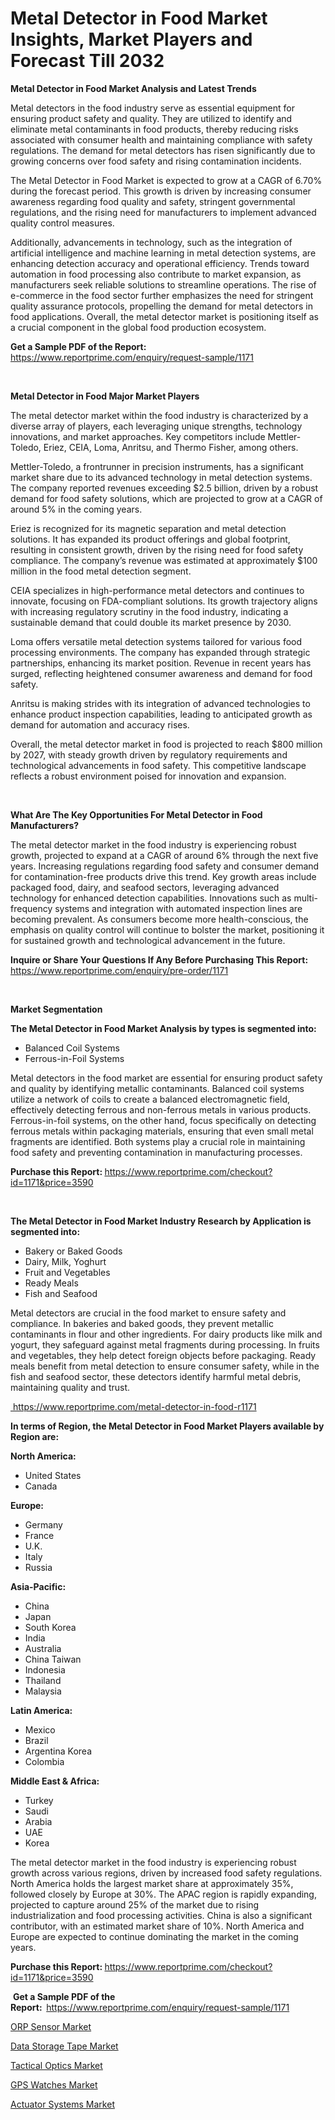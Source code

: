 <p><h1>Metal Detector in Food Market Insights, Market Players and Forecast Till 2032</h1></p><p><strong>Metal Detector in Food Market Analysis and Latest Trends</strong></p>
<p><p>Metal detectors in the food industry serve as essential equipment for ensuring product safety and quality. They are utilized to identify and eliminate metal contaminants in food products, thereby reducing risks associated with consumer health and maintaining compliance with safety regulations. The demand for metal detectors has risen significantly due to growing concerns over food safety and rising contamination incidents. </p><p>The Metal Detector in Food Market is expected to grow at a CAGR of 6.70% during the forecast period. This growth is driven by increasing consumer awareness regarding food quality and safety, stringent governmental regulations, and the rising need for manufacturers to implement advanced quality control measures. </p><p>Additionally, advancements in technology, such as the integration of artificial intelligence and machine learning in metal detection systems, are enhancing detection accuracy and operational efficiency. Trends toward automation in food processing also contribute to market expansion, as manufacturers seek reliable solutions to streamline operations. The rise of e-commerce in the food sector further emphasizes the need for stringent quality assurance protocols, propelling the demand for metal detectors in food applications. Overall, the metal detector market is positioning itself as a crucial component in the global food production ecosystem.</p></p>
<p><strong>Get a Sample PDF of the Report:&nbsp;</strong> <a href="https://www.reportprime.com/enquiry/request-sample/1171?utm_campaign=1091&utm_medium=2&utm_source=Github&utm_content=ia&utm_term=18032025&utm_id=metal-detector-in-food">https://www.reportprime.com/enquiry/request-sample/1171</a></p>
<p>&nbsp;</p>
<p><strong>Metal Detector in Food Major Market Players</strong></p>
<p><p>The metal detector market within the food industry is characterized by a diverse array of players, each leveraging unique strengths, technology innovations, and market approaches. Key competitors include Mettler-Toledo, Eriez, CEIA, Loma, Anritsu, and Thermo Fisher, among others.</p><p>Mettler-Toledo, a frontrunner in precision instruments, has a significant market share due to its advanced technology in metal detection systems. The company reported revenues exceeding $2.5 billion, driven by a robust demand for food safety solutions, which are projected to grow at a CAGR of around 5% in the coming years. </p><p>Eriez is recognized for its magnetic separation and metal detection solutions. It has expanded its product offerings and global footprint, resulting in consistent growth, driven by the rising need for food safety compliance. The company’s revenue was estimated at approximately $100 million in the food metal detection segment.</p><p>CEIA specializes in high-performance metal detectors and continues to innovate, focusing on FDA-compliant solutions. Its growth trajectory aligns with increasing regulatory scrutiny in the food industry, indicating a sustainable demand that could double its market presence by 2030.</p><p>Loma offers versatile metal detection systems tailored for various food processing environments. The company has expanded through strategic partnerships, enhancing its market position. Revenue in recent years has surged, reflecting heightened consumer awareness and demand for food safety.</p><p>Anritsu is making strides with its integration of advanced technologies to enhance product inspection capabilities, leading to anticipated growth as demand for automation and accuracy rises.</p><p>Overall, the metal detector market in food is projected to reach $800 million by 2027, with steady growth driven by regulatory requirements and technological advancements in food safety. This competitive landscape reflects a robust environment poised for innovation and expansion.</p></p>
<p>&nbsp;</p>
<p><strong>What Are The Key Opportunities For Metal Detector in Food Manufacturers?</strong></p>
<p><p>The metal detector market in the food industry is experiencing robust growth, projected to expand at a CAGR of around 6% through the next five years. Increasing regulations regarding food safety and consumer demand for contamination-free products drive this trend. Key growth areas include packaged food, dairy, and seafood sectors, leveraging advanced technology for enhanced detection capabilities. Innovations such as multi-frequency systems and integration with automated inspection lines are becoming prevalent. As consumers become more health-conscious, the emphasis on quality control will continue to bolster the market, positioning it for sustained growth and technological advancement in the future.</p></p>
<p><strong>Inquire or Share Your Questions If Any Before Purchasing This Report:</strong> <a href="https://www.reportprime.com/enquiry/pre-order/1171?utm_campaign=1091&utm_medium=2&utm_source=Github&utm_content=ia&utm_term=18032025&utm_id=metal-detector-in-food">https://www.reportprime.com/enquiry/pre-order/1171</a></p>
<p>&nbsp;</p>
<p><strong>Market Segmentation</strong></p>
<p><strong>The Metal Detector in Food Market Analysis by types is segmented into:</strong></p>
<p><ul><li>Balanced Coil Systems</li><li>Ferrous-in-Foil Systems</li></ul></p>
<p><p>Metal detectors in the food market are essential for ensuring product safety and quality by identifying metallic contaminants. Balanced coil systems utilize a network of coils to create a balanced electromagnetic field, effectively detecting ferrous and non-ferrous metals in various products. Ferrous-in-foil systems, on the other hand, focus specifically on detecting ferrous metals within packaging materials, ensuring that even small metal fragments are identified. Both systems play a crucial role in maintaining food safety and preventing contamination in manufacturing processes.</p></p>
<p><strong>Purchase this Report:&nbsp;</strong><a href="https://www.reportprime.com/checkout?id=1171&price=3590&utm_campaign=1091&utm_medium=2&utm_source=Github&utm_content=ia&utm_term=18032025&utm_id=metal-detector-in-food">https://www.reportprime.com/checkout?id=1171&price=3590</a></p>
<p>&nbsp;</p>
<p><strong>The Metal Detector in Food Market Industry Research by Application is segmented into:</strong></p>
<p><ul><li>Bakery or Baked Goods</li><li>Dairy, Milk, Yoghurt</li><li>Fruit and Vegetables</li><li>Ready Meals</li><li>Fish and Seafood</li></ul></p>
<p><p>Metal detectors are crucial in the food market to ensure safety and compliance. In bakeries and baked goods, they prevent metallic contaminants in flour and other ingredients. For dairy products like milk and yogurt, they safeguard against metal fragments during processing. In fruits and vegetables, they help detect foreign objects before packaging. Ready meals benefit from metal detection to ensure consumer safety, while in the fish and seafood sector, these detectors identify harmful metal debris, maintaining quality and trust.</p></p>
<p><a href="https://www.reportprime.com/metal-detector-in-food-r1171?utm_campaign=1091&utm_medium=2&utm_source=Github&utm_content=ia&utm_term=18032025&utm_id=metal-detector-in-food">&nbsp;https://www.reportprime.com/metal-detector-in-food-r1171</a></p>
<p><strong>In terms of Region, the Metal Detector in Food Market Players available by Region are:</strong></p>
<p>
    <p> <strong> North America: </strong>
        <ul>
            <li>United States</li>
            <li>Canada</li>
        </ul>
        </p> 
    <p> <strong> Europe: </strong>
        <ul>
            <li>Germany</li>
            <li>France</li>
            <li>U.K.</li>
            <li>Italy</li>
            <li>Russia</li>
        </ul>
        </p> 
    <p> <strong> Asia-Pacific: </strong>
        <ul>
            <li>China</li>
            <li>Japan</li>
            <li>South Korea</li>
            <li>India</li>
            <li>Australia</li>
            <li>China Taiwan</li>
            <li>Indonesia</li>
            <li>Thailand</li>
            <li>Malaysia</li>
        </ul>
        </p> 
    <p> <strong> Latin America: </strong>
        <ul>
            <li>Mexico</li>
            <li>Brazil</li>
            <li>Argentina Korea</li>
            <li>Colombia</li>
        </ul>
        </p> 
    <p> <strong> Middle East & Africa: </strong>
        <ul>
            <li>Turkey</li>
            <li>Saudi</li>
            <li>Arabia</li>
            <li>UAE</li>
            <li>Korea</li>
        </ul>
    </p>
    </p>
<p><p>The metal detector market in the food industry is experiencing robust growth across various regions, driven by increased food safety regulations. North America holds the largest market share at approximately 35%, followed closely by Europe at 30%. The APAC region is rapidly expanding, projected to capture around 25% of the market due to rising industrialization and food processing activities. China is also a significant contributor, with an estimated market share of 10%. North America and Europe are expected to continue dominating the market in the coming years.</p></p>
<p><strong>Purchase this Report: </strong><a href="https://www.reportprime.com/checkout?id=1171&price=3590&utm_campaign=1091&utm_medium=2&utm_source=Github&utm_content=ia&utm_term=18032025&utm_id=metal-detector-in-food">https://www.reportprime.com/checkout?id=1171&price=3590</a></p>
<p>&nbsp;<strong>Get a Sample PDF of the Report:&nbsp;&nbsp;</strong><a href="https://www.reportprime.com/enquiry/request-sample/1171?utm_campaign=1091&utm_medium=2&utm_source=Github&utm_content=ia&utm_term=18032025&utm_id=metal-detector-in-food">https://www.reportprime.com/enquiry/request-sample/1171</a></p>
<p><strong></strong></p>
<p><p><a href="https://github.com/sarialahipff/Market-Research-Report-List-1/blob/main/orp-sensor-market.md?utm_campaign=1091&utm_medium=2&utm_source=Github&utm_content=ia&utm_term=18032025&utm_id=metal-detector-in-food">ORP Sensor Market</a></p><p><a href="https://github.com/seemagarbeha/Market-Research-Report-List-1/blob/main/data-storage-tape-market.md?utm_campaign=1091&utm_medium=2&utm_source=Github&utm_content=ia&utm_term=18032025&utm_id=metal-detector-in-food">Data Storage Tape Market</a></p><p><a href="https://github.com/edderkoliso1/Market-Research-Report-List-1/blob/main/tactical-optics-market.md?utm_campaign=1091&utm_medium=2&utm_source=Github&utm_content=ia&utm_term=18032025&utm_id=metal-detector-in-food">Tactical Optics Market</a></p><p><a href="https://github.com/mafeasavzal/Market-Research-Report-List-1/blob/main/gps-watches-market.md?utm_campaign=1091&utm_medium=2&utm_source=Github&utm_content=ia&utm_term=18032025&utm_id=metal-detector-in-food">GPS Watches Market</a></p><p><a href="https://github.com/gorbaicodaro/Market-Research-Report-List-1/blob/main/actuator-systems-market.md?utm_campaign=1091&utm_medium=2&utm_source=Github&utm_content=ia&utm_term=18032025&utm_id=metal-detector-in-food">Actuator Systems Market</a></p></p>